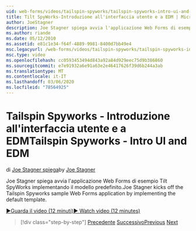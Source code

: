 ```yaml
---
uid: web-forms/videos/tailspin-spyworks/tailspin-spyworks-intro-ui-and-edm
title: Tilt SpyWorks-Introduzione all'interfaccia utente e a EDM | Microsoft Docs
author: JoeStagner
description: Joe Stagner spiega avvia l'applicazione Web Forms di esempio Tilt SpyWorks implementando il modello predefinito.
ms.author: riande
ms.date: 05/12/2010
ms.assetid: e81c1e34-f64f-4889-9981-8400d7bb49e4
msc.legacyurl: /web-forms/videos/tailspin-spyworks/tailspin-spyworks-intro-ui-and-edm
msc.type: video
ms.openlocfilehash: cc0593453494d843a92a84d929eec75d9b386860
ms.sourcegitcommit: e7e91932a6e91a63e2e46417626f39d6b244a3ab
ms.translationtype: MT
ms.contentlocale: it-IT
ms.lasthandoff: 03/06/2020
ms.locfileid: "78564925"
---
```

# <a name="tailspin-spyworks---intro-ui-and-edm"></a><span data-ttu-id="8bf38-103">Tailspin Spyworks - Introduzione all'interfaccia utente e a EDM</span><span class="sxs-lookup"><span data-stu-id="8bf38-103">Tailspin Spyworks - Intro UI and EDM</span></span>

<span data-ttu-id="8bf38-104">di [Joe Stagner spiega](https://github.com/JoeStagner)</span><span class="sxs-lookup"><span data-stu-id="8bf38-104">by [Joe Stagner](https://github.com/JoeStagner)</span></span>

<span data-ttu-id="8bf38-105">Joe Stagner spiega avvia l'applicazione Web Forms di esempio Tilt SpyWorks implementando il modello predefinito.</span><span class="sxs-lookup"><span data-stu-id="8bf38-105">Joe Stagner kicks off the Tailspin Spyworks sample Web Forms application by implementing the default template.</span></span>

[<span data-ttu-id="8bf38-106">&#9654;Guarda il video (12 minuti)</span><span class="sxs-lookup"><span data-stu-id="8bf38-106">&#9654; Watch video (12 minutes)</span></span>](https://channel9.msdn.com/Blogs/ASP-NET-Site-Videos/tailspin-spyworks-intro-ui-and-edm)

> [!div class="step-by-step"]
> <span data-ttu-id="8bf38-107">[Precedente](tailspin-spyworks-implementing-and-using-the-also-purchased-control.md)
> [Successivo](tailspin-spyworks-directory-organization.md)</span><span class="sxs-lookup"><span data-stu-id="8bf38-107">[Previous](tailspin-spyworks-implementing-and-using-the-also-purchased-control.md)
[Next](tailspin-spyworks-directory-organization.md)</span></span>
